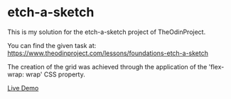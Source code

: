 # etch-a-sketch

This is my solution for the etch-a-sketch project of TheOdinProject.

You can find the given task at: https://www.theodinproject.com/lessons/foundations-etch-a-sketch

The creation of the grid was achieved through the application of the 'flex-wrap: wrap' CSS property.

[Live Demo](https://julius-zi.github.io/etch-a-sketch/)




